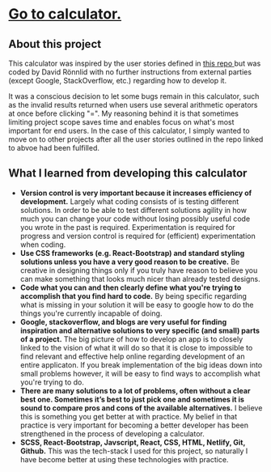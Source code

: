 <h1><a href="https://davidronnlidcalculator.netlify.app/">Go to calculator.</a></h1>


<h2>About this project</h2>
<p>
        This calculator was inspired by the user stories defined in
        <a href="https://github.com/florinpop17/app-ideas/blob/master/Projects/1-Beginner/Calculator-App.md">
          this repo
        </a>
        but was coded by David Rönnlid with no further instructions from
        external parties (except Google, StackOverflow, etc.) regarding how to
        develop it.
      </p>

<p>It was a conscious decision to let some bugs remain in this calculator, such as the invalid results returned when users use several arithmetic operators at once before clicking "=". My reasoning behind it is that sometimes limiting project scope saves time and enables focus on what's most important for end users. In the case of this calculator, I simply wanted to move on to other projects after all the user stories outlined in the repo linked to abvoe had been fulfilled.</p> 

<h2>What I learned from developing this calculator</h2>
<ul><li><b>Version control is very important because it increases efficiency of development.</b> Largely what coding consists of is testing different solutions. In order to be able to test different solutions agility in how much you can change your code without losing possibly useful code you wrote in the past is required. Experimentation is required for progress and version control is required for (efficient) experimentation when coding.</li><li><b>Use CSS frameworks (e.g. React-Bootstrap) and standard styling solutions unless you have a very good reason to be creative.</b> Be creative in designing things only if you truly have reason to believe you can make something that looks much nicer than already tested designs.</li><li><b>Code what you can and then clearly define what you're trying to accomplish that you find hard to code.</b> By being specific regarding what is missing in your solution it will be easy to google how to do the things you're currently incapable of doing.</li><li><b>Google, stackoverflow, and blogs are very useful for finding inspiration and alternative solutions to very specific (and small) parts of a project.</b> The big picture of how to develop an app is to closely linked to the vision of what it will do so that it is close to impossible to find relevant and effective help online regarding development of an entire applicaton. If you break implementation of the big ideas down into small problems however, it will be easy to find ways to accomplish what you're trying to do.</li><li><b>There are many solutions to a lot of problems, often without a clear best one. Sometimes it’s best to just pick one and sometimes it is sound to compare pros and cons of the available alternatives.</b> I believe this is something you get better at with practice. My belief in that practice is very important for becoming a better developer has been strengthened in the process of developing a calculator.</li><li><b>SCSS, React-Bootstrap, Javscript, React, CSS, HTML, Netlify, Git, Github.</b> This was the tech-stack I used for this project, so naturally I have become better at using these technologies with practice.</li></ul>
